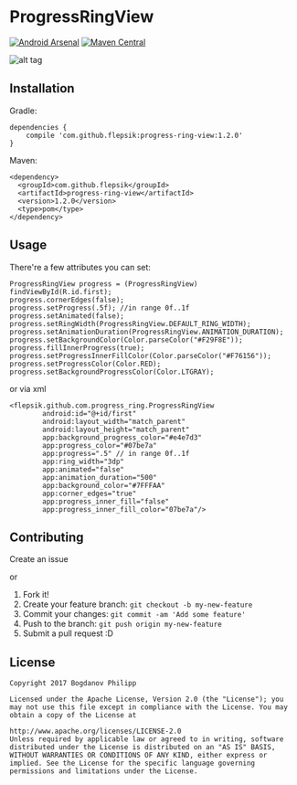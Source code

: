 # ProgressRingView 

[![Android Arsenal](https://img.shields.io/badge/Android%20Arsenal-ProgressRingView-brightgreen.svg?style=flat)](https://android-arsenal.com/details/1/5452) [![Maven Central](https://maven-badges.herokuapp.com/maven-central/com.github.flepsik/progress-ring-view/badge.svg)](https://maven-badges.herokuapp.com/maven-central/com.github.flepsik/progress-ring-view)

![alt tag](https://user-images.githubusercontent.com/7210975/40885282-234b783c-672c-11e8-8d31-0214111ae92e.png)

## Installation

Gradle:
```
dependencies {
    compile 'com.github.flepsik:progress-ring-view:1.2.0'
}
```

Maven:
```
<dependency>
  <groupId>com.github.flepsik</groupId>
  <artifactId>progress-ring-view</artifactId>
  <version>1.2.0</version>
  <type>pom</type>
</dependency>
```

## Usage
There're a few attributes you can set:
```
ProgressRingView progress = (ProgressRingView) findViewById(R.id.first);
progress.cornerEdges(false);
progress.setProgress(.5f); //in range 0f..1f
progress.setAnimated(false);
progress.setRingWidth(ProgressRingView.DEFAULT_RING_WIDTH);
progress.setAnimationDuration(ProgressRingView.ANIMATION_DURATION);
progress.setBackgroundColor(Color.parseColor("#F29F8E"));
progress.fillInnerProgress(true);
progress.setProgressInnerFillColor(Color.parseColor("#F76156"));
progress.setProgressColor(Color.RED);
progress.setBackgroundProgressColor(Color.LTGRAY);
```
or via xml
```
<flepsik.github.com.progress_ring.ProgressRingView
        android:id="@+id/first"
        android:layout_width="match_parent"
        android:layout_height="match_parent"
        app:background_progress_color="#e4e7d3"
        app:progress_color="#07be7a"
        app:progress=".5" // in range 0f..1f
        app:ring_width="3dp"
        app:animated="false" 
        app:animation_duration="500"
        app:background_color="#7FFFAA"
        app:corner_edges="true"
        app:progress_inner_fill="false"
        app:progress_inner_fill_color="07be7a"/>
```

## Contributing
Create an issue 

or 

1. Fork it!
2. Create your feature branch: `git checkout -b my-new-feature`
3. Commit your changes: `git commit -am 'Add some feature'`
4. Push to the branch: `git push origin my-new-feature`
5. Submit a pull request :D

## License
```
Copyright 2017 Bogdanov Philipp

Licensed under the Apache License, Version 2.0 (the "License"); you may not use this file except in compliance with the License. You may obtain a copy of the License at

http://www.apache.org/licenses/LICENSE-2.0
Unless required by applicable law or agreed to in writing, software distributed under the License is distributed on an "AS IS" BASIS, WITHOUT WARRANTIES OR CONDITIONS OF ANY KIND, either express or implied. See the License for the specific language governing permissions and limitations under the License.
```
